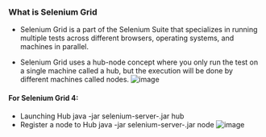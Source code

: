 ### What is Selenium Grid
+ Selenium Grid is a part of the Selenium Suite that specializes in running multiple tests across different browsers, operating systems, and machines in parallel.

+  Selenium Grid uses a hub-node concept where you only run the test on a single machine called a hub, but the execution will be done by different machines called nodes.
![image](https://github.com/user-attachments/assets/25c1cce2-f4b5-4e14-9c64-f14e186c4d20)

 #### For Selenium Grid 4: 
  -  Launching Hub
  java -jar selenium-server-<version>.jar hub 
  -  Register a node to Hub
  java -jar selenium-server-<version>.jar node
![image](https://github.com/user-attachments/assets/31ccb4fd-847e-4760-90e8-acccd080c91a)

